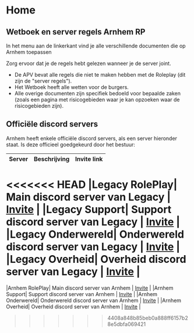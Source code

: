 # Home

## Wetboek en server regels Arnhem RP

In het menu aan de linkerkant vind je alle verschillende documenten die op Arnhem toepassen

Zorg ervoor dat je de regels hebt gelezen wanneer je de server joint.

- De APV bevat alle regels die niet te maken hebben met de Roleplay (dit zijn de "server regels").
- Het Wetboek heeft alle wetten voor de burgers.
- Alle overige documenten zijn specifiek bedoeld voor bepaalde zaken (zoals een pagina met risicogebieden waar je kan opzoeken waar de risicogebieden zijn).

## Officiële discord servers

Arnhem heeft enkele officiële discord servers, als een server hieronder staat. Is deze officieel goedgekeurd door het bestuur:

| Server | Beschrijving | Invite link |
|---|---|:---:|
<<<<<<< HEAD
|Legacy RolePlay| Main discord server van Legacy | [Invite](https://discord.gg/ehrp) |
|Legacy Support| Support discord server van Legacy | [Invite](https://discord.gg/ehrp) |
|Legacy Onderwereld| Onderwereld discord server van Legacy | [Invite](https://discord.gg/ehrp) |
|Legacy Overheid| Overheid discord server van Legacy | [Invite](https://discord.gg/ehrp) |
=======
|Arnhem RolePlay| Main discord server van Arnhem | [Invite](https://discord.gg/arnhem) |
|Arnhem Support| Support discord server van Arnhem | [Invite](https://discord.gg/arnhem) |
|Arnhem Onderwereld| Onderwereld discord server van Arnhem | [Invite](https://discord.gg/arnhem) |
|Arnhem Overheid| Overheid discord server van Arnhem | [Invite](https://discord.gg/arnhem) |
>>>>>>> 4408a848b85beb0a888ff6157b28e5dbfa069421
